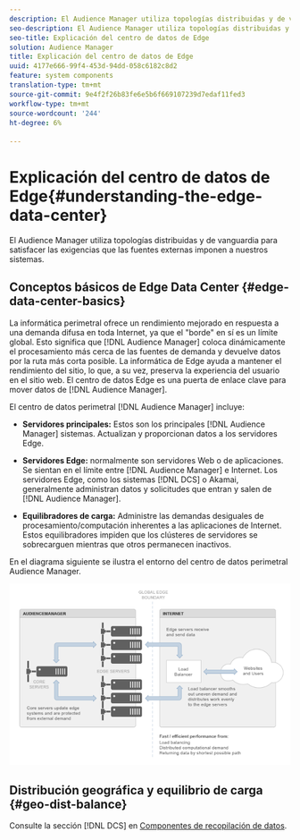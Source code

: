 ```yaml
---
description: El Audience Manager utiliza topologías distribuidas y de vanguardia para satisfacer las exigencias que las fuentes externas imponen a nuestros sistemas.
seo-description: El Audience Manager utiliza topologías distribuidas y de vanguardia para satisfacer las exigencias que las fuentes externas imponen a nuestros sistemas.
seo-title: Explicación del centro de datos de Edge
solution: Audience Manager
title: Explicación del centro de datos de Edge
uuid: 4177e666-99f4-453d-94dd-058c6182c8d2
feature: system components
translation-type: tm+mt
source-git-commit: 9e4f2f26b83fe6e5b6f669107239d7edaf11fed3
workflow-type: tm+mt
source-wordcount: '244'
ht-degree: 6%

---
```



# Explicación del centro de datos de Edge{#understanding-the-edge-data-center}

El Audience Manager utiliza topologías distribuidas y de vanguardia para satisfacer las exigencias que las fuentes externas imponen a nuestros sistemas.

## Conceptos básicos de Edge Data Center {#edge-data-center-basics}

<!-- 

c_compedge.xml

 -->

La informática perimetral ofrece un rendimiento mejorado en respuesta a una demanda difusa en toda Internet, ya que el &quot;borde&quot; en sí es un límite global. Esto significa que [!DNL Audience Manager] coloca dinámicamente el procesamiento más cerca de las fuentes de demanda y devuelve datos por la ruta más corta posible. La informática de Edge ayuda a mantener el rendimiento del sitio, lo que, a su vez, preserva la experiencia del usuario en el sitio web. El centro de datos Edge es una puerta de enlace clave para mover datos de [!DNL Audience Manager].

El centro de datos perimetral [!DNL Audience Manager] incluye:

* **Servidores principales:** Estos son los principales  [!DNL Audience Manager] sistemas. Actualizan y proporcionan datos a los servidores Edge.

* **Servidores Edge:** normalmente son servidores Web o de aplicaciones. Se sientan en el límite entre [!DNL Audience Manager] e Internet. Los servidores Edge, como los sistemas [!DNL DCS] o Akamai, generalmente administran datos y solicitudes que entran y salen de [!DNL Audience Manager].

* **Equilibradores de carga:** Administre las demandas desiguales de procesamiento/computación inherentes a las aplicaciones de Internet. Estos equilibradores impiden que los clústeres de servidores se sobrecarguen mientras que otros permanecen inactivos.

En el diagrama siguiente se ilustra el entorno del centro de datos perimetral Audience Manager.

![](assets/edge_data_center.png)

## Distribución geográfica y equilibrio de carga {#geo-dist-balance}

Consulte la sección [!DNL DCS] en [Componentes de recopilación de datos](../../reference/system-components/components-data-collection.md).
